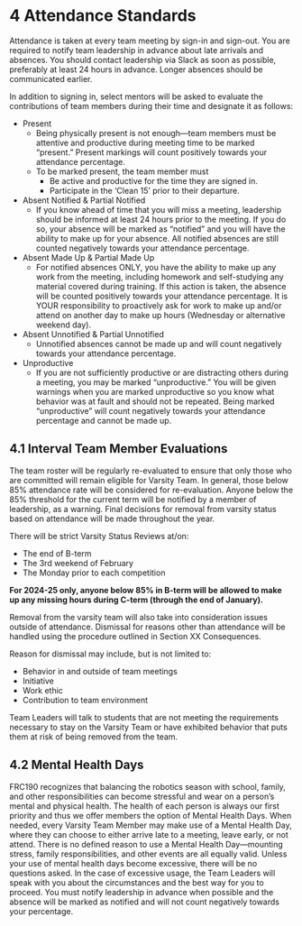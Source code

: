 # 4 Attendance Standards 

Attendance is taken at every team meeting by sign-in and sign-out. You are required to notify team leadership in advance about late arrivals and absences. You should contact leadership via Slack as soon as possible, preferably at least 24 hours in advance. Longer absences should be communicated earlier. 

In addition to signing in, select mentors will be asked to evaluate the contributions of team members during their time and designate it as follows:
* Present 
  * Being physically present is not enough—team members must be attentive and productive during meeting time to be marked “present.” Present markings will count positively towards your attendance percentage. 
  * To be marked present, the team member must 
    * Be active and productive for the time they are signed in.
    * Participate in the ‘Clean 15’ prior to their departure.
* Absent Notified & Partial Notified 
  * If you know ahead of time that you will miss a meeting, leadership should be informed at least 24 hours prior to the meeting. If you do so, your absence will be marked as “notified” and you will have the ability to make up for your absence. All notified absences are still counted negatively towards your attendance percentage.
* Absent Made Up & Partial Made Up 
  * For notified absences ONLY, you have the ability to make up any work from the meeting, including homework and self-studying any material covered during training. If this action is taken, the absence will be counted positively towards your attendance percentage. It is YOUR responsibility to proactively ask for work to make up and/or attend on another day to make up hours (Wednesday or alternative weekend day).
* Absent Unnotified & Partial Unnotified 
  * Unnotified absences cannot be made up and will count negatively towards your attendance percentage. 
* Unproductive 
  * If you are not sufficiently productive or are distracting others during a meeting, you may be marked “unproductive.” You will be given warnings when you are marked unproductive so you know what behavior was at fault and should not be repeated. Being marked “unproductive” will count negatively towards your attendance percentage and cannot be made up. 

## 4.1 Interval Team Member Evaluations 
The team roster will be regularly re-evaluated to ensure that only those who are committed will remain eligible for Varsity Team. In general, those below 85% attendance rate will be considered for re-evaluation. Anyone below the 85% threshold for the current term will be notified by a member of leadership, as a warning. Final decisions for removal from varsity status based on attendance will be made throughout the year. 

There will be strict Varsity Status Reviews at/on:
* The end of B-term
* The 3rd weekend of February
* The Monday prior to each competition

__For 2024-25 only, anyone below 85% in B-term will be allowed to make up any missing hours during C-term (through the end of January).__

Removal from the varsity team will also take into consideration issues outside of attendance. Dismissal for reasons other than attendance will be handled using the procedure outlined in Section XX Consequences. 

Reason for dismissal may include, but is not limited to: 
* Behavior in and outside of team meetings
* Initiative
* Work ethic
* Contribution to team environment 

Team Leaders will talk to students that are not meeting the requirements necessary to stay on the Varsity Team or have exhibited behavior that puts them at risk of being removed from the team. 

## 4.2 Mental Health Days 
FRC190 recognizes that balancing the robotics season with school, family, and other responsibilities can become stressful and wear on a person’s mental and physical health. The health of each person is always our first priority and thus we offer members the option of Mental Health Days. When needed, every Varsity Team Member may make use of a Mental Health Day, where they can choose to either arrive late to a meeting, leave early, or not attend. There is no defined reason to use a Mental Health Day—mounting stress, family responsibilities, and other events are all equally valid. Unless your use of mental health days become excessive, there will be no questions asked. In the case of excessive usage, the Team Leaders will speak with you about the circumstances and the best way for you to proceed. You must notify leadership in advance when possible and the absence will be marked as notified and will not count negatively towards your percentage. 
